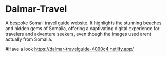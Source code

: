 # Dalmar-Travel
A bespoke Somali travel guide website. It highlights the stunning beaches and hidden gems of Somalia,
offering a captivating digital experience for travelers and adventure seekers,
even though the images used arent actually from Somalia. 


#Have a look
https://dalmar-travelguide-4090c4.netlify.app/
